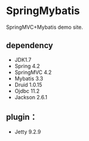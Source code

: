 # SpringMybatis
SpringMVC+Mybatis demo site.

## dependency
* JDK1.7
* Spring 4.2
* SpringMVC 4.2
* Mybatis 3.3
* Druid 1.0.15
* Ojdbc 11.2
* Jackson 2.6.1

## plugin：
* Jetty 9.2.9
